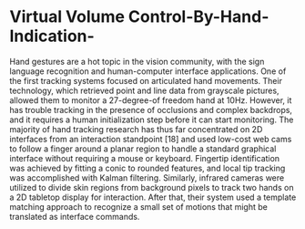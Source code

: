 # Virtual Volume Control-By-Hand-Indication-
Hand gestures are a hot topic in the vision community, with the sign language recognition and 
human-computer interface applications. One of the first tracking systems focused on articulated 
hand movements. Their technology, which retrieved point and line data from grayscale pictures, 
allowed them to monitor a 27-degree-of freedom hand at 10Hz. However, it has trouble tracking 
in the presence of occlusions and complex backdrops, and it requires a human initialization step 
before it can start monitoring.
The majority of hand tracking research has thus far concentrated on 2D interfaces from an 
interaction standpoint [18] and used low-cost web cams to follow a finger around a planar region 
to handle a standard graphical interface without requiring a mouse or keyboard. Fingertip 
identification was achieved by fitting a conic to rounded features, and local tip tracking was 
accomplished with Kalman filtering.
Similarly, infrared cameras were utilized to divide skin regions from background pixels to track 
two hands on a 2D tabletop display for interaction. After that, their system used a template 
matching approach to recognize a small set of motions that might be translated as interface 
commands. 
